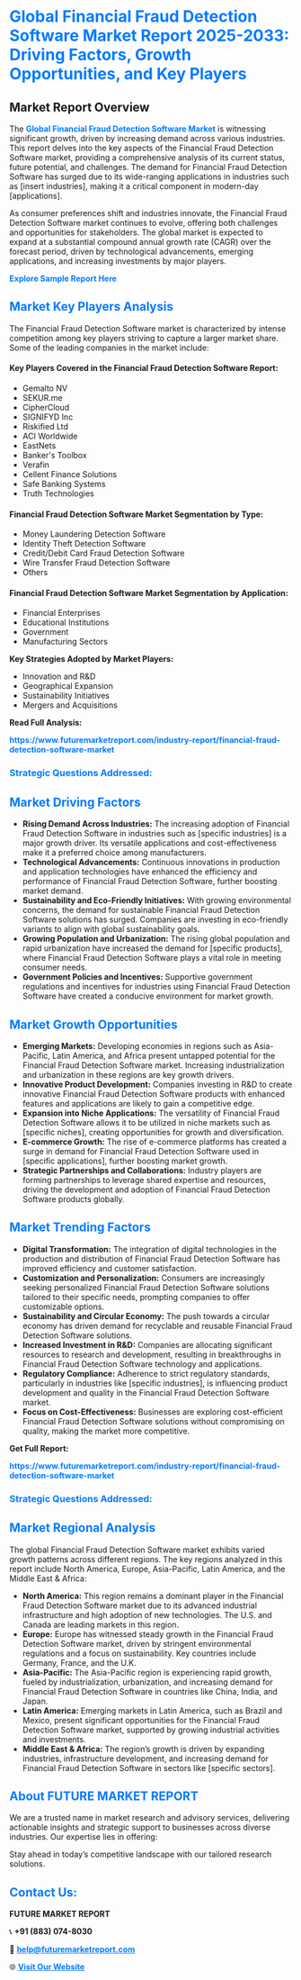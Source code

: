 <h1 style="color: #007BFF;">Global Financial Fraud Detection Software Market Report 2025-2033: Driving Factors, Growth Opportunities, and Key Players</h1>

<section id="overview">
<h2>Market Report Overview</h2>
<p>The <a href="https://www.futuremarketreport.com/industry-report/financial-fraud-detection-software-market" style="color: #007BFF; text-decoration: none;"><strong>Global Financial Fraud Detection Software Market</strong></a> is witnessing significant growth, driven by increasing demand across various industries. This report delves into the key aspects of the Financial Fraud Detection Software market, providing a comprehensive analysis of its current status, future potential, and challenges. The demand for Financial Fraud Detection Software has surged due to its wide-ranging applications in industries such as [insert industries], making it a critical component in modern-day [applications].</p>
<p>As consumer preferences shift and industries innovate, the Financial Fraud Detection Software market continues to evolve, offering both challenges and opportunities for stakeholders. The global market is expected to expand at a substantial compound annual growth rate (CAGR) over the forecast period, driven by technological advancements, emerging applications, and increasing investments by major players.</p>
</section>

<section id="overview">
<p><a href="https://www.futuremarketreport.com/request-sample/reportId=99384" style="color: #007BFF; text-decoration: none;"><strong>Explore Sample Report Here</strong></a></p>
</section>

<section id="key-players">
<h2 style="color: #007BFF;">Market Key Players Analysis</h2>
<p>The Financial Fraud Detection Software market is characterized by intense competition among key players striving to capture a larger market share. Some of the leading companies in the market include:</p>
<h4>Key Players Covered in the Financial Fraud Detection Software Report:</h4>
<ul><li>Gemalto NV</li><li>SEKUR.me</li><li>CipherCloud</li><li>SIGNIFYD Inc</li><li>Riskified Ltd</li><li>ACI Worldwide</li><li>EastNets</li><li>Banker&#039;s Toolbox</li><li>Verafin</li><li>Cellent Finance Solutions</li><li>Safe Banking Systems</li><li>Truth Technologies</li></ul>
<h4>Financial Fraud Detection Software Market Segmentation by Type:</h4>
<ul><li>Money Laundering Detection Software</li><li>Identity Theft Detection Software</li><li>Credit/Debit Card Fraud Detection Software</li><li>Wire Transfer Fraud Detection Software</li><li>Others</li></ul>

<h4>Financial Fraud Detection Software Market Segmentation by Application:</h4>
<ul><li>Financial Enterprises</li><li>Educational Institutions</li><li>Government</li><li>Manufacturing Sectors</li></ul>
<p><strong>Key Strategies Adopted by Market Players:</strong></p>
<ul>
<li>Innovation and R&D</li>
<li>Geographical Expansion</li>
<li>Sustainability Initiatives</li>
<li>Mergers and Acquisitions</li>
</ul>
</section>

<section>
<p><strong>Read Full Analysis: </strong></p><a href="https://www.futuremarketreport.com/industry-report/financial-fraud-detection-software-market" style="color: #007BFF; text-decoration: none;"><strong>https://www.futuremarketreport.com/industry-report/financial-fraud-detection-software-market</strong></a>
<h3 style="color: #007BFF;">Strategic Questions Addressed:</h3>
</section>

<section id="driving-factors">
<h2 style="color: #007BFF;">Market Driving Factors</h2>
<ul>
<li><strong>Rising Demand Across Industries:</strong> The increasing adoption of Financial Fraud Detection Software in industries such as [specific industries] is a major growth driver. Its versatile applications and cost-effectiveness make it a preferred choice among manufacturers.</li>
<li><strong>Technological Advancements:</strong> Continuous innovations in production and application technologies have enhanced the efficiency and performance of Financial Fraud Detection Software, further boosting market demand.</li>
<li><strong>Sustainability and Eco-Friendly Initiatives:</strong> With growing environmental concerns, the demand for sustainable Financial Fraud Detection Software solutions has surged. Companies are investing in eco-friendly variants to align with global sustainability goals.</li>
<li><strong>Growing Population and Urbanization:</strong> The rising global population and rapid urbanization have increased the demand for [specific products], where Financial Fraud Detection Software plays a vital role in meeting consumer needs.</li>
<li><strong>Government Policies and Incentives:</strong> Supportive government regulations and incentives for industries using Financial Fraud Detection Software have created a conducive environment for market growth.</li>
</ul>
</section>

<section id="growth-opportunities">
<h2 style="color: #007BFF;">Market Growth Opportunities</h2>
<ul>
<li><strong>Emerging Markets:</strong> Developing economies in regions such as Asia-Pacific, Latin America, and Africa present untapped potential for the Financial Fraud Detection Software market. Increasing industrialization and urbanization in these regions are key growth drivers.</li>
<li><strong>Innovative Product Development:</strong> Companies investing in R&D to create innovative Financial Fraud Detection Software products with enhanced features and applications are likely to gain a competitive edge.</li>
<li><strong>Expansion into Niche Applications:</strong> The versatility of Financial Fraud Detection Software allows it to be utilized in niche markets such as [specific niches], creating opportunities for growth and diversification.</li>
<li><strong>E-commerce Growth:</strong> The rise of e-commerce platforms has created a surge in demand for Financial Fraud Detection Software used in [specific applications], further boosting market growth.</li>
<li><strong>Strategic Partnerships and Collaborations:</strong> Industry players are forming partnerships to leverage shared expertise and resources, driving the development and adoption of Financial Fraud Detection Software products globally.</li>
</ul>
</section>

<section id="trending-factors">
<h2 style="color: #007BFF;">Market Trending Factors</h2>
<ul>
<li><strong>Digital Transformation:</strong> The integration of digital technologies in the production and distribution of Financial Fraud Detection Software has improved efficiency and customer satisfaction.</li>
<li><strong>Customization and Personalization:</strong> Consumers are increasingly seeking personalized Financial Fraud Detection Software solutions tailored to their specific needs, prompting companies to offer customizable options.</li>
<li><strong>Sustainability and Circular Economy:</strong> The push towards a circular economy has driven demand for recyclable and reusable Financial Fraud Detection Software solutions.</li>
<li><strong>Increased Investment in R&D:</strong> Companies are allocating significant resources to research and development, resulting in breakthroughs in Financial Fraud Detection Software technology and applications.</li>
<li><strong>Regulatory Compliance:</strong> Adherence to strict regulatory standards, particularly in industries like [specific industries], is influencing product development and quality in the Financial Fraud Detection Software market.</li>
<li><strong>Focus on Cost-Effectiveness:</strong> Businesses are exploring cost-efficient Financial Fraud Detection Software solutions without compromising on quality, making the market more competitive.</li>
</ul>
</section>

<section>
<p><strong>Get Full Report: </strong></p><a href="https://www.futuremarketreport.com/industry-report/financial-fraud-detection-software-market" style="color: #007BFF; text-decoration: none;"><strong>https://www.futuremarketreport.com/industry-report/financial-fraud-detection-software-market</strong></a>
<h3 style="color: #007BFF;">Strategic Questions Addressed:</h3>
</section>


<section id="regional-analysis">
<h2 style="color: #007BFF;">Market Regional Analysis</h2>
<p>The global Financial Fraud Detection Software market exhibits varied growth patterns across different regions. The key regions analyzed in this report include North America, Europe, Asia-Pacific, Latin America, and the Middle East & Africa:</p>
<ul>
<li><strong>North America:</strong> This region remains a dominant player in the Financial Fraud Detection Software market due to its advanced industrial infrastructure and high adoption of new technologies. The U.S. and Canada are leading markets in this region.</li>
<li><strong>Europe:</strong> Europe has witnessed steady growth in the Financial Fraud Detection Software market, driven by stringent environmental regulations and a focus on sustainability. Key countries include Germany, France, and the U.K.</li>
<li><strong>Asia-Pacific:</strong> The Asia-Pacific region is experiencing rapid growth, fueled by industrialization, urbanization, and increasing demand for Financial Fraud Detection Software in countries like China, India, and Japan.</li>
<li><strong>Latin America:</strong> Emerging markets in Latin America, such as Brazil and Mexico, present significant opportunities for the Financial Fraud Detection Software market, supported by growing industrial activities and investments.</li>
<li><strong>Middle East & Africa:</strong> The region’s growth is driven by expanding industries, infrastructure development, and increasing demand for Financial Fraud Detection Software in sectors like [specific sectors].</li>
</ul>
</section>

<footer>
<h2 style="color: #007BFF;">About FUTURE MARKET REPORT</h2>
<p>We are a trusted name in market research and advisory services, delivering actionable insights and strategic support to businesses across diverse industries. Our expertise lies in offering:</p>

<p>Stay ahead in today’s competitive landscape with our tailored research solutions.</p>

<h2 style="color: #007BFF;">Contact Us:</h2>
<p><strong>FUTURE MARKET REPORT</strong></p>
<p>📞 <strong>+91 (883) 074-8030</strong></p>
<p>📧 <strong><a href="mailto:help@futuremarketreport.com" style="color: #007BFF;">help@futuremarketreport.com</a></strong></p>
<p>🌐 <strong><a href="https://www.futuremarketreport.com/" style="color: #007BFF;">Visit Our Website</a></strong></p>
</footer>